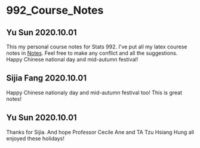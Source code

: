 # 992_Course_Notes
## Yu Sun 2020.10.01
This my personal course notes for Stats 992. I've put all my latex courese notes in [Notes](Notes). Feel free to make any conflict and all the suggestions. Happy Chinese national day and mid-autumn festival!

## Sijia Fang 2020.10.01
Happy Chinese nationaly day and mid-autumn festival too! This is great notes!

## Yu Sun 2020.10.01
Thanks for Sijia. And hope Professor Cecile Ane and TA Tzu Hsiang Hung all enjoyed these holidays!